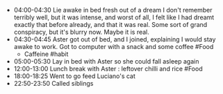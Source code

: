 - 04:00-04:30 Lie awake in bed fresh out of a dream I don't remember terribly well, but it was intense, and worst of all, I felt like I had dreamt exactly that before already, and that it was real. Some sort of grand conspiracy, but it's blurry now. Maybe it is real.
- 04:30-04:45 Aster got out of bed, and I joined, explaining I would stay awake to work. Got to computer with a snack and some coffee #Food
	- Caffeine #habit
- 05:00-05:30 Lay in bed with Aster so she could fall asleep again
- 12:00-13:00 Lunch break with Aster : leftover chilli and rice #Food
- 18:00-18:25 Went to go feed Luciano's cat
- 22:50-23:50 Called siblings